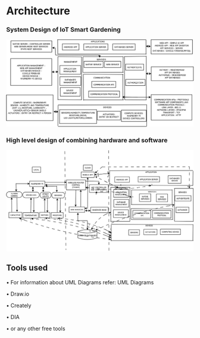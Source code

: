 <h1>Architecture</h1>

<h3> System Design of IoT Smart Gardening</h3>

![](https://github.com/Shivkumargowdru/smart-park/blob/main/Images/1.1.png)


<h3>High level design of combining hardware and software</h3>

![](https://github.com/Shivkumargowdru/smart-park/blob/main/Images/2.png)



<h2>Tools used</h2>

• For information about UML Diagrams refer: UML Diagrams

• Draw.io

• Creately

• DIA

• or any other free tools
